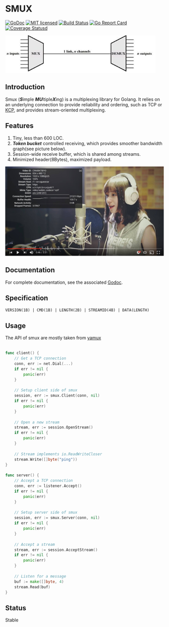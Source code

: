 # SMUX
[![GoDoc][1]][2] [![MIT licensed][3]][4] [![Build Status][5]][6] [![Go Report Card][7]][8] [![Coverage Statusd][9]][10]

<img src="mux.jpg" alt="smux" height="120px" /> 

[1]: https://godoc.org/github.com/xtaci/smux?status.svg
[2]: https://godoc.org/github.com/xtaci/smux
[3]: https://img.shields.io/badge/license-MIT-blue.svg
[4]: LICENSE
[5]: https://travis-ci.org/xtaci/smux.svg?branch=master
[6]: https://travis-ci.org/xtaci/smux
[7]: https://goreportcard.com/badge/github.com/xtaci/smux
[8]: https://goreportcard.com/report/github.com/xtaci/smux
[9]: https://codecov.io/gh/xtaci/smux/branch/master/graph/badge.svg
[10]: https://codecov.io/gh/xtaci/smux

## Introduction

Smux (***S***imple ***MU***ltiple***X***ing) is a multiplexing library for Golang. It relies on an underlying connection to provide reliability and ordering, such as TCP or [KCP](https://github.com/xtaci/kcp-go), and provides stream-oriented multiplexing.

## Features

1. Tiny, less than 600 LOC.
2. ***Token bucket*** controlled receiving, which provides smoother bandwidth graph(see picture below).
3. Session-wide receive buffer, which is shared among streams.
4. Minimized header(8Bytes), maximized payload. 

![smooth bandwidth curve](curve.jpg)

## Documentation

For complete documentation, see the associated [Godoc](https://godoc.org/github.com/xtaci/smux).

## Specification

```
VERSION(1B) | CMD(1B) | LENGTH(2B) | STREAMID(4B) | DATA(LENGTH)  
```

## Usage

The API of smux are mostly taken from [yamux](https://github.com/hashicorp/yamux)

```go

func client() {
    // Get a TCP connection
    conn, err := net.Dial(...)
    if err != nil {
        panic(err)
    }

    // Setup client side of smux
    session, err := smux.Client(conn, nil)
    if err != nil {
        panic(err)
    }

    // Open a new stream
    stream, err := session.OpenStream()
    if err != nil {
        panic(err)
    }

    // Stream implements io.ReadWriteCloser
    stream.Write([]byte("ping"))
}

func server() {
    // Accept a TCP connection
    conn, err := listener.Accept()
    if err != nil {
        panic(err)
    }

    // Setup server side of smux
    session, err := smux.Server(conn, nil)
    if err != nil {
        panic(err)
    }

    // Accept a stream
    stream, err := session.AcceptStream()
    if err != nil {
        panic(err)
    }

    // Listen for a message
    buf := make([]byte, 4)
    stream.Read(buf)
}

```

## Status

Stable
